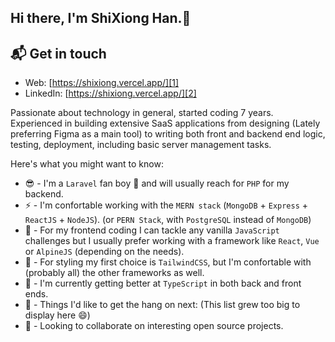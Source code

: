 ## Hi there, I'm ShiXiong Han.👋

## 📬 Get in touch

- Web: [https://shixiong.vercel.app/][1]
- LinkedIn: [https://shixiong.vercel.app/][2]
<!--
**AngelinCalu/AngelinCalu** is a ✨ _special_ ✨ repository because its `README.md` (this file) appears on your GitHub profile.

Here are some ideas to get you started:

- 🔭 I’m currently working on ...
- 🌱 I’m currently learning ...
- 👯 I’m looking to collaborate on ...
- 🤔 I’m looking for help with ...
- 💬 Ask me about ...
- 📫 How to reach me: ...
- 😄 Pronouns: ...
- ⚡ Fun fact: ...
  -->

Passionate about technology in general, started coding 7 years. Experienced in building extensive SaaS applications from designing (Lately preferring Figma as a main tool) to writing both front and backend end logic, testing, deployment, including basic server management tasks.

Here's what you might want to know:

- 😎 - I'm a `Laravel` fan boy 🤙 and will usually reach for `PHP` for my backend.
- ⚡ - I'm confortable working with the `MERN stack` (`MongoDB` + `Express` + `ReactJS` + `NodeJS`). (or `PERN Stack`, with `PostgreSQL` instead of `MongoDB`)
- 💪 - For my frontend coding I can tackle any vanilla `JavaScript` challenges but I usually prefer working with a framework like `React`, `Vue` or `AlpineJS` (depending on the needs).
- 🎨 - For styling my first choice is `TailwindCSS`, but I'm confortable with (probably all) the other frameworks as well.
- 🌱 - I'm currently getting better at `TypeScript` in both back and front ends.
- 👐 - Things I'd like to get the hang on next: (This list grew too big to display here 😄)
- 👯 - Looking to collaborate on interesting open source projects.
